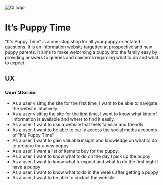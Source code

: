 ![CI logo](https://codeinstitute.s3.amazonaws.com/fullstack/ci_logo_small.png)

# It’s Puppy Time

"It's Puppy Time" is a one-stop shop for all your puppy orientated questions. It is an information website targetted at prospective and new puppy parents. It aims to make welcoming a puppy into the family easy by providing answers to queries and concerns regarding what to do and what to expect.

## UX

### User Stories

* As a user visitng the site for the first time, I want to be able to navigate the website intuitively.
* As a user visiting the site for the first time, I want to know what kind of information is available and where to find it easily.
* As a user, I want to use a website that feels familiar and friendly
* As a user, I want to be able to easily access the social media accounts of "It's Puppy Time" 
* As a user, I want to gain valuable insight and knowledge on what to do to prepare for a new puppy
* As a user, I want a list of items to buy for the puppy.
* As a user, I want to know what to do on the day I pick up the puppy
* As a user, I want to know what to expect and what to do the first night I have a puppy
* As a user, I want to know what to do in the weeks after getting a puppy
* As a user, I want to be able to contact the website



